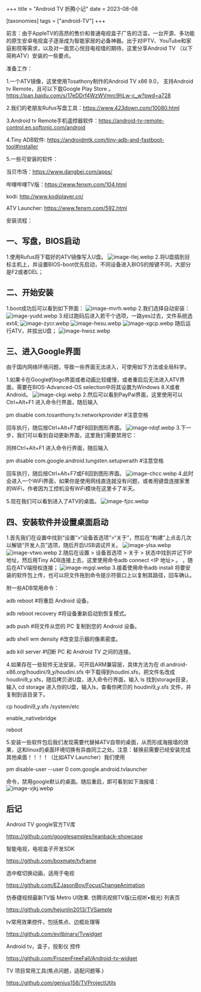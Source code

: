+++
title = "Android TV 折腾小记"
date = 2023-08-08

[taxonomies]
tags = ["android-TV"]
+++


前言：由于AppleTV的高昂的售价和普通电视盒子广告的泛滥，一台开源、多功能的原生安卓电视盒子逐渐成为智能家居的必备神器。出于对IPTV、YouTube和家庭影院等需求，以及对一面赏心悦目电视墙的期待，这里分享Android TV （以下简称ATV）安装的一些要点。
<!-- more -->
准备工作：

1.一个ATV镜像，这里使用Tosathony制作的Android TV x86 9.0， 支持Android tv Remote，且可以下载Google Play Store 。https://pan.baidu.com/s/17eDDrf4WzWVmrc9hLw-c_w?pwd=a728

2.我们的老朋友Rufus写盘工具：https://www.423down.com/10080.html

3.Android tv Remote手机遥控器软件：https://android-tv-remote-control.en.softonic.com/android

4.Tiny ADB软件: https://androidmtk.com/tiny-adb-and-fastboot-tool#installer

5.一些可安装的软件：

当贝市场：https://www.dangbei.com/apps/

哔哩哔哩TV版：https://www.fenxm.com/104.html

kodi: http://www.kodiplayer.cn/

ATV Launcher: https://www.fenxm.com/592.html

安装流程：

## 一、写盘，BIOS启动

1.使用Rufus将下载好的ATV镜像写入U盘。
![image-tlej.webp](https://pic.dich.ink/1/2024/03/06/65e8665dd27b9.webp)
2.将U盘插到目标主机上，并设置BIOS-boot优先启动，不同设备进入BIOS的按键不同，大部分是F2或者DEL；

## 二、开始安装

1.boot成功后可以看到如下界面：
![image-mvrh.webp](https://pic.dich.ink/1/2024/03/06/65e8666eac466.webp)
2.我们选择自动安装：
![image-yudd.webp](https://pic.dich.ink/1/2024/03/06/65e86651a32f2.webp)
3.经过跑码后进入若干个选项，一路yes过去，文件系统选ext4;
![image-zycr.webp](https://pic.dich.ink/1/2024/03/06/65e8664cc6063.webp)
![image-hesu.webp](https://pic.dich.ink/1/2024/03/06/65e86677e6b6c.webp)
![image-xgcp.webp](https://pic.dich.ink/1/2024/03/06/65e86653ab2b1.webp)
随后运行ATV，并拔出U盘；
![image-hwoz.webp](https://pic.dich.ink/1/2024/03/06/65e866762b828.webp)
## 三、进入Google界面

由于国内网络环境问题，导致一些界面无法进入，可使用如下方法或全局科学。

1.如果卡在Google的logo界面或者动画比较缓慢，或者重启后无法进入ATV界面，需要在BIOS-Advanced-OS selection中将其设置为Windows 8.X或者Android。
![image-ckgi.webp](https://pic.dich.ink/1/2024/03/06/65e866840ebf2.webp)
2.然后可以看到PayPal界面，这里使用可以Ctrl+Alt+F1 进入命令行界面，随后输入

pm disable com.tosanthony.tv.networkprovider #注意空格

回车执行，随后按Ctrl+Alt+F7或F8回到图形界面。
![image-rdqf.webp](https://pic.dich.ink/1/2024/03/06/65e8666529ea7.webp)
3.下一步，我们可以看到自动更新界面，这里我们需要禁用它：

同样Ctrl+Alt+F1 进入命令行界面，随后输入

pm disable com.google.android.tungsten.setupwraith #注意空格

回车执行，随后按Ctrl+Alt+F7或F8回到图形界面。
![image-chcc.webp](https://pic.dich.ink/1/2024/03/06/65e866843a99e.webp)
4.此时会进入一个WiFi界面，如果你是使用网线直连就没有问题，或者用键盘连接家里的WiFi，作者因为工控机没有WiFi模块在这里卡了半天。

5.现在我们可以看到进入了ATV的桌面。
![image-fjzc.webp](https://pic.dich.ink/1/2024/03/06/65e8667b8c994.webp)
## 四、安装软件并设置桌面启动

1.首先我们在设置中找到“设置”>“设备首选项”>“关于”，然后在“构建”上点击几次以解锁“开发人员”选项，随后开启USB调试开关。
![image-ylsa.webp](https://pic.dich.ink/1/2024/03/06/65e86652f1a2a.webp)
![image-vtwo.webp](https://pic.dich.ink/1/2024/03/06/65e86651ded04.webp)
2.随后在设置 > 设备首选项 > 关于 > 状态中找到并记下IP 地址，然后用Tiny ADB连接上去，这里使用命令adb connect <IP 地址> 。 ，随后在ATV端授权连接；
![image-mgql.webp](https://pic.dich.ink/1/2024/03/06/65e8666eec785.webp)
3.接着使用命令adb install <path to android app.apk>将要安装的软件包上传，也可以将文件拖到命令提示符窗口上以复制其路径，回车确认。

附一些ADB常用命令：

adb reboot #将重启 Android 设备。

adb reboot recovery #将设备重新启动到恢复模式。

adb push <local> <remote> #将文件从您的 PC 复制到您的 Android 设备。

adb shell wm density <dpi> #改变显示器的像素密度。

adb kill server #切断 PC 和 Android TV 之间的连接。

4.如果存在一些软件无法安装，可开启ARM兼容层，具体方法为在 dl.android-x86.org/houdini/9_y/houdini.sfs 中下载得到houdini.sfs，把文件名改成houdini9_y.sfs，随后拷贝进U盘，进入命令行界面，输入 ls 找到storage目录，输入 cd storage 进入你的U盘，输入ls，查看你拷贝的 houdini9_y.sfs 文件，并复制到该目录下。

cp houdini9_y.sfs /system/etc

enable_nativebridge

reboot

5.安装一些软件包后我们发现需要代替掉ATV自带的桌面，从而形成海报墙的效果，这和linux的桌面环境切换有异曲同工之处。注意：替换前需要已经安装完成其他桌面！！！！（比如ATV Launcher）我们使用 

pm disable-user --user 0 com.google.android.tvlauncher 

命令，禁用google默认的桌面。随后重启，即可看到如下海报墙：
![image-vjkj.webp](https://pic.dich.ink/1/2024/03/06/65e86648d6dcb.webp)
## 后记

Android TV google官方TV库

https://github.com/googlesamples/leanback-showcase

智能电视，电视盒子开发SDK

https://github.com/boxmate/tvframe

选中框切换动画，适用于电视

https://github.com/EZJasonBoy/FocusChangeAnimation

仿泰捷视频最新TV版 Metro UI效果. 仿腾讯视频TV版(云视听•极光) 列表页

https://github.com/hejunlin2013/TVSample

tv常用效果控件，包括焦点、边框处理等

https://github.com/evilbinary/Tvwidget

Android tv，盒子，投影仪 控件

https://github.com/FrozenFreeFall/Android-tv-widget

TV 项目常用工具(焦点问题，适配问题等.)

https://github.com/genius158/TVProjectUtils

